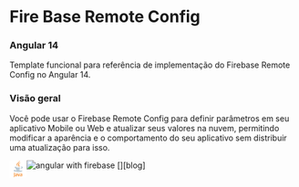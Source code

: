 # Fire Base Remote Config
### Angular 14 

Template funcional para referência de implementação do Firebase Remote Config no Angular 14. 

### Visão geral
Você pode usar o Firebase Remote Config para definir parâmetros em seu aplicativo Mobile ou Web e atualizar seus valores na nuvem, permitindo modificar a aparência e o comportamento do seu aplicativo sem distribuir uma atualização para isso.

![angular with firebase](https://emendes.com/wp-content/uploads/2019/08/angular-firebase-1024x653.png)
[<img align="left" alt="Java" width="30px" src="https://raw.githubusercontent.com/github/explore/80688e429a7d4ef2fca1e82350fe8e3517d3494d/topics/java/java.png" />][blog]
